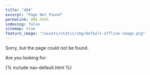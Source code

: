 ```yaml
---
title: "404"
excerpt: "Page Not Found"
permalink: 404.html
indexing: false
sitemap: true
feature_image: "/assets/static/img/default-offline-image.png"
---
```


Sorry, but the page could not be found.

Are you looking for:

{% include nav-default.html %}
